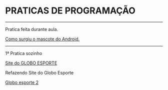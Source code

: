 # PRATICAS DE PROGRAMAÇÃO
 
--------------------------------------------------------------------

Pratica feita durante aula. 

<a href= "https://igoorgoncalvees.github.io/html-css/desafios/desaf010/atividade%20b/android" target="_blank"> Como surgiu o mascote do Android. </a>

------------------------------------------------------------------

1ª Pratica sozinho

<a href="https://igoorgoncalvees.github.io/globoesporte/globoesporte.html" target="_blank"> Site do GLOBO ESPORTE </a>


Refazendo Site do Globo Esporte 

<a href= "https://igoorgoncalvees.github.io/globoesportee/globoesportee"> Globo esporte 2 </a>